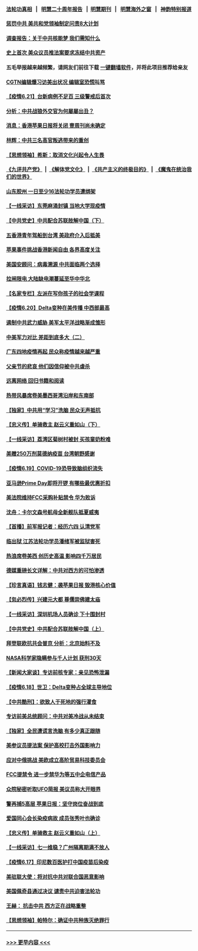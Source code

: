 #### [法轮功真相](https://github.com/gfw-breaker/truth/blob/master/README.md?t=0) &nbsp;&nbsp;|&nbsp;&nbsp; [明慧二十周年报告](https://github.com/gfw-breaker/mh-reports/blob/master/README.md?t=0) &nbsp;&nbsp;|&nbsp;&nbsp;[明慧期刊](https://github.com/gfw-breaker/mh-qikan) &nbsp;&nbsp;|&nbsp;&nbsp; [明慧海外之窗](https://github.com/gfw-breaker/mh-news/blob/master/README.md?t=0) &nbsp;&nbsp;|&nbsp;&nbsp; [神韵特别报道](https://github.com/gfw-breaker/mh-news/blob/master/shenyun.md?t=0)
#### [惩罚中共 美共和党领袖制定问责8大计划](../pages/nf4514/n13037557.md?t=06220602) 
#### [调查报告：关于中共核能梦 我们需知什么](../pages/nf4514/n13037513.md?t=06220602) 
#### [史上首次 美众议员推法案要求冻结中共资产](../pages/nf4514/n13037303.md?t=06220602) 
#### 五毛举报越来越频繁，请网友们前往下载 [一键翻墙软件](https://github.com/gfw-breaker/ssr-accounts)，并将此项目推荐给亲友
#### [CGTN编辑爆习访美出状况 编辑室恐慌叫骂](../pages/nf4514/n13037165.md?t=06220602) 
#### [【疫情6.21】台新病例不足百 三级警戒后首次](../pages/nf4514/n13036526.md?t=06220602) 
#### [分析：中共战狼外交官为何屡屡出丑？](../pages/nf4514/n13036398.md?t=06220602) 
#### [消息：香港苹果日报将关闭 壹周刊尚未确定](../pages/nf4514/n13036460.md?t=06220602) 
#### [林辉：中共三名高官叛逃带来的重创](../pages/nf4514/n13035206.md?t=06220602) 
#### [【思想领袖】希斯：取消文化兴起令人生畏](../pages/nf4514/n13015930.md?t=06220602) 
#### [《九评共产党》](https://github.com/begood0513/9ping.md/blob/master/README.md) &nbsp;|&nbsp; [《解体党文化》](../../../../jtdwh.md/blob/master/README.md)  &nbsp;|&nbsp; [《共产主义的终极目的》](../../../../gczydzjmd.md/blob/master/README.md) &nbsp;|&nbsp; [《魔鬼在统治我们的世界》](../../../../mgztzwmdsj.md/blob/master/README.md) 
#### [山东胶州 一日至少16法轮功学员遭绑架](../pages/nf4514/n13034634.md?t=06220602) 
#### [【一线采访】东莞麻涌封镇 当地大学现疫情](../pages/nf4514/n13035544.md?t=06220602) 
#### [【中共党史】中共配合苏联肢解中国（下）](../pages/nf4514/n13035660.md?t=06220602) 
#### [五香港青年驾船到台湾 美政府介入后抵美](../pages/nf4514/n13035671.md?t=06220602) 
#### [苹果事件挑战香港新闻自由 各界高度关注](../pages/nf4514/n13035369.md?t=06220602) 
#### [美国安顾问：病毒溯源 中共面临两个选择](../pages/nf4514/n13035220.md?t=06220602) 
#### [拉闸限电 大陆缺电潮蔓延至华中华北](../pages/nf4514/n13034992.md?t=06220602) 
#### [【名家专栏】左派在写你孩子的社会学课程](../pages/nf4514/n13034853.md?t=06220602) 
#### [【疫情6.20】Delta变种在美传播 中西部最高](../pages/nf4514/n13034377.md?t=06220602) 
#### [遏制中共武力威胁 美军太平洋战略渐成雏形](../pages/nf4514/n13033705.md?t=06220602) 
#### [中美军力对比 差距到底多大（二）](../pages/nf4514/n13033717.md?t=06220602) 
#### [广东四地疫情再起 民众称疫情越来越严重](../pages/nf4514/n13034140.md?t=06220602) 
#### [父亲节的悲哀 他们因信仰被中共虐杀](../pages/nf4514/n13031547.md?t=06220602) 
#### [远离网络 回归书籍和阅读](../pages/nf4514/n13033229.md?t=06220602) 
#### [热带风暴席卷美墨西哥湾沿岸和东南部](../pages/nf4514/n13033786.md?t=06220602) 
#### [【独家】中共用“学习”洗脑 民众无声抵抗](../pages/nf4514/n13008518.md?t=06220602) 
#### [【忠义传】单骑救主 赵云义重如山（下）](../pages/nf4514/n13024317.md?t=06220602) 
#### [【一线采访】荔湾区菊树村被封 买孩童奶粉难](../pages/nf4514/n13033487.md?t=06220602) 
#### [美赠250万剂莫德纳疫苗 台湾朝野感谢](../pages/nf4514/n13033424.md?t=06220602) 
#### [【疫情6.19】COVID-19恐导致脑组织流失](../pages/nf4514/n13032817.md?t=06220602) 
#### [亚马逊Prime Day即将开锣 有哪些最优惠折扣](../pages/nf4514/n13032063.md?t=06220602) 
#### [美法院维持FCC采购补贴禁令 华为败诉](../pages/nf4514/n13032381.md?t=06220602) 
#### [沈舟：卡尔文森号航母全新舰队抵夏威夷](../pages/nf4514/n13032119.md?t=06220602) 
#### [【首播】前军报记者：经历六四 认清党军](../pages/nf4514/n13031878.md?t=06220602) 
#### [临出狱 江苏法轮功学员潘绪军被监狱害死](../pages/nf4514/n13030988.md?t=06220602) 
#### [热浪席卷美西 创历史高温 影响四千万居民](../pages/nf4514/n13031931.md?t=06220602) 
#### [德媒重磅长文详解：中共对西方的可怕渗透](../pages/nf4514/n13031701.md?t=06220602) 
#### [【珍言真语】钱志健：袭苹果日报 毁港核心价值](../pages/nf4514/n13031730.md?t=06220602) 
#### [【忽必烈传】兴建元大都 尊儒崇佛建太庙](../pages/nf4514/n13010897.md?t=06220602) 
#### [【一线采访】深圳机场人员确诊 下十围封村](../pages/nf4514/n13031625.md?t=06220602) 
#### [【中共党史】中共配合苏联肢解中国（上）](../pages/nf4514/n13030262.md?t=06220602) 
#### [拜登联欧抗共会普京 分析：北京始料不及](../pages/nf4514/n13031476.md?t=06220602) 
#### [NASA科学家隐瞒参与千人计划 获刑30天](../pages/nf4514/n13031350.md?t=06220602) 
#### [【新闻大家谈】专访前核专家：亲见恐怖泄漏](../pages/nf4514/n13030922.md?t=06220602) 
#### [【疫情6.18】世卫：Delta变种占全球主导地位](../pages/nf4514/n13030940.md?t=06220602) 
#### [【中共酷刑】：欲致人于死地的强行灌食](../pages/nf4514/n13029575.md?t=06220602) 
#### [专访前美总统顾问：中共对美冷战从未结束](../pages/nf4514/n13029846.md?t=06220602) 
#### [【独家】全民遭谎言洗脑 有多少真正跟随](../pages/nf4514/n12997170.md?t=06220602) 
#### [美参议员提法案 保护高校打击外国影响力](../pages/nf4514/n13029813.md?t=06220602) 
#### [应对中俄挑战 美欧成立高阶贸易科技委员会](../pages/nf4514/n13029406.md?t=06220602) 
#### [FCC提禁令 进一步禁华为等五中企电信产品](../pages/nf4514/n13029120.md?t=06220602) 
#### [众院秘密听取UFO简报 美议员称大开眼界](../pages/nf4514/n13029086.md?t=06220602) 
#### [警再捕5高层 苹果日报：坚守岗位奋战到底](../pages/nf4514/n13028957.md?t=06220602) 
#### [爱国同心会长染疫病故 成员张秀叶也确诊](../pages/nf4514/n13028662.md?t=06220602) 
#### [【忠义传】单骑救主 赵云义重如山（上）](../pages/nf4514/n13024307.md?t=06220602) 
#### [【一线采访】七一维稳？广州隔离期满不放人](../pages/nf4514/n13028351.md?t=06220602) 
#### [【疫情6.17】印尼数百医护打中国疫苗后染疫](../pages/nf4514/n13028314.md?t=06220602) 
#### [美驻联大使：将对抗中共对联合国恶意影响](../pages/nf4514/n13028049.md?t=06220602) 
#### [美国佩奇县通过决议 谴责中共迫害法轮功](../pages/nf4514/n13027185.md?t=06220602) 
#### [王赫： 抗击中共 西方正在战略重整](../pages/nf4514/n13027294.md?t=06220602) 
#### [【思想领袖】帕特尔：确证中共种族灭绝罪行](../pages/nf4514/n12966280.md?t=06220602) 

----
#### [ >>> 更早内容 <<< ](../indexes/nf4514-earlier.md)
